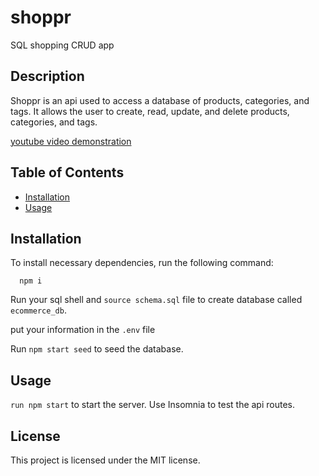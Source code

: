 # shoppr
SQL shopping CRUD app

## Description

Shoppr is an api used to access a database of products, categories, and tags. It allows the user to create, read, update, and delete products, categories, and tags.

[youtube video demonstration](https://youtu.be/kE05ffkQKNI)


## Table of Contents

* [Installation](#installation)
* [Usage](#usage)

## Installation

To install necessary dependencies, run the following command:

```
  npm i
```

Run your sql shell and ```source schema.sql``` file to create database called ```ecommerce_db```.

put your information in the ```.env``` file

Run ```npm start seed``` to seed the database.

## Usage



```run npm start``` to start the server. Use Insomnia to test the api routes.


## License

This project is licensed under the MIT license.
